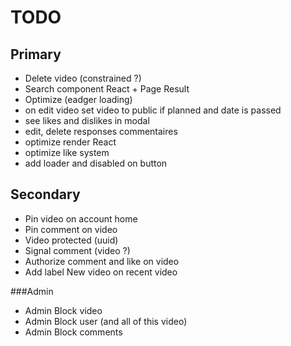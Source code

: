 # TODO

## Primary

- Delete video (constrained ?)
- Search component React + Page Result
- Optimize (eadger loading)
- on edit video set video to public if planned and date is passed
- see likes and dislikes in modal
- edit, delete responses commentaires
- optimize render React
- optimize like system
- add loader and disabled on button

## Secondary

- Pin video on account home
- Pin comment on video
- Video protected (uuid)
- Signal comment (video ?)
- Authorize comment and like on video
- Add label New video on recent video

###Admin

- Admin Block video 
- Admin Block user (and all of this video) 
- Admin Block comments



